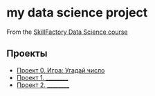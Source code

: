 # my data science project
From the [SkillFactory Data Science course](https://skillfactory.ru/data-scientist)

## Проекты

* [Проект 0. Игра: Угадай число](https://github.com/SofiaTsyvina/sf_data_science/tree/master/project_0)
* [Проект 1.  ________]()
* [Проект 2.  ________]()